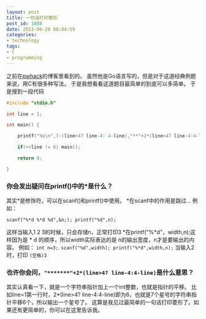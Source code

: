 ```yaml
---
layout: post
title: 一句话打印菱形
post_id: 1608
date: 2013-06-20 00:04:59
categories: 
- technology
tags:
- C
- programming
---
```


之前在[pwhack](http://www.pwhack.me/archives/print_rhombus.html)的博客里看到的。 虽然他是Go语言写的，但是对于这道经典例题来说，用C有很多种写法。 于是我想看看这道题目最简单的到底可以多简单。 于是搜到一段代码 <!-- more -->

``` c
#include "stdio.h"

int line = 1; 

int main() { 

	printf("%s\n",7-(line>4? line-4: 4-line),"**"+2*(line>4? line-4:4-line)); 

	if(++line != 8) main(); 

	return 0; 

} 
```

### 你会发出疑问在printf()中的*是什么？

其实*是修饰符，可以在scanf()和printf()中使用。 *在scanf中的作用是跳过... 例如：  

`scanf("%*d %*d %d",&n;); printf("%d",n);`

这样当输入1 2 3的时候，只会存储n，正常打印3 *在printf("%*d"，width,n);这样因为是 * d 的顺序，所以width实际表达的是 n的输出宽度，n才是要输出的内容。 例如： ` int n=3; scanf("%d",width); printf("%*d",width,n); ` 当输入2时，打印 `(空格)3`

### 也许你会问，`"*******"+2*(line>4? line-4:4-line)`是什么意思？

其实认真看一下，就是一个字符串指针加上一个int整数，也就是指针的平移。 比如line=1第一行时，2*(line>4? line-4:4-line)即为6，也就是7个星号的字符串指针平移6个，所以输出一个星号了。 这算是我见过最简单的一句话打印菱形了。如果还有更简单的，你可以在这里告诉我。